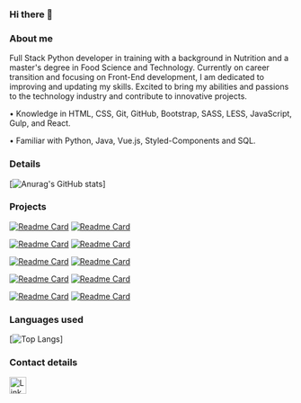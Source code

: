 ### Hi there 👋

### About me
Full Stack Python developer in training with a background in Nutrition and a master's degree in Food Science and Technology. Currently on career transition and focusing on Front-End development, I am dedicated to improving and updating my skills. Excited to bring my abilities and passions to the technology industry and contribute to innovative projects.

• Knowledge in HTML, CSS, Git, GitHub, Bootstrap, SASS, LESS, JavaScript, Gulp, and React.

• Familiar with Python, Java, Vue.js, Styled-Components and SQL.


### Details
[![Anurag's GitHub stats](https://github-readme-stats.vercel.app/api?username=milacirne&show_icons=true&theme=transparent)]

### Projects

[![Readme Card](https://github-readme-stats.vercel.app/api/pin/?username=milacirne&repo=star-wars_birthday_page&theme=transparent)](https://github.com/milacirne/star-wars_birthday_page) [![Readme Card](https://github-readme-stats.vercel.app/api/pin/?username=milacirne&repo=tiktok_clone&theme=transparent)](https://github.com/milacirne/tiktok_clone)

[![Readme Card](https://github-readme-stats.vercel.app/api/pin/?username=milacirne&repo=harrypotter_landingpage&theme=transparent)](https://github.com/milacirne/harrypotter_landingpage) [![Readme Card](https://github-readme-stats.vercel.app/api/pin/?username=milacirne&repo=ebac_tech_talks&theme=transparent)](https://github.com/milacirne/ebac_tech_talks)

[![Readme Card](https://github-readme-stats.vercel.app/api/pin/?username=milacirne&repo=clone_disneyplus&theme=transparent)](https://github.com/milacirne/clone_disneyplus) [![Readme Card](https://github-readme-stats.vercel.app/api/pin/?username=milacirne&repo=nintendo_world_webpage&theme=transparent)](https://github.com/milacirne/nintendo_world_webpage)

[![Readme Card](https://github-readme-stats.vercel.app/api/pin/?username=milacirne&repo=email-template_multiversus-travel-agency&theme=transparent)](https://github.com/milacirne/email-template_multiversus-travel-agency) [![Readme Card](https://github-readme-stats.vercel.app/api/pin/?username=milacirne&repo=pokemon-center_webpage&theme=transparent)](https://github.com/milacirne/pokemon-center_webpage) 

[![Readme Card](https://github-readme-stats.vercel.app/api/pin/?username=milacirne&repo=pokemart_webpage&theme=transparent)](https://github.com/milacirne/pokemart_webpage) [![Readme Card](https://github-readme-stats.vercel.app/api/pin/?username=milacirne&repo=project_reactive-calculator&theme=transparent)](https://github.com/milacirne/project_reactive-calculator)

### Languages used
[![Top Langs](https://github-readme-stats.vercel.app/api/top-langs/?username=milacirne&layout=compact)]

### Contact details
[<img src='https://img.shields.io/badge/LinkedIn-0077B5?style=for-the-badge&logo=linkedin&logoColor=white' alt='Linkedin' height='30'>](https://www.linkedin.com/in/camila-cirne/)
